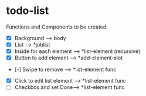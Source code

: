 # todo-list

Functions and Components to be created:

 - [x] Background --> body
 - [x] List --> *joblist
 - [x] Inside for each element --> *list-element (recursive)
 - [x] Button to add element --> *add-element-slot
 - [-] Swipe to remove --> *list-element func
 - [x] Click to edit list element --> *list-element func
 - [ ] Checkbox and set Done--> *list-element func
